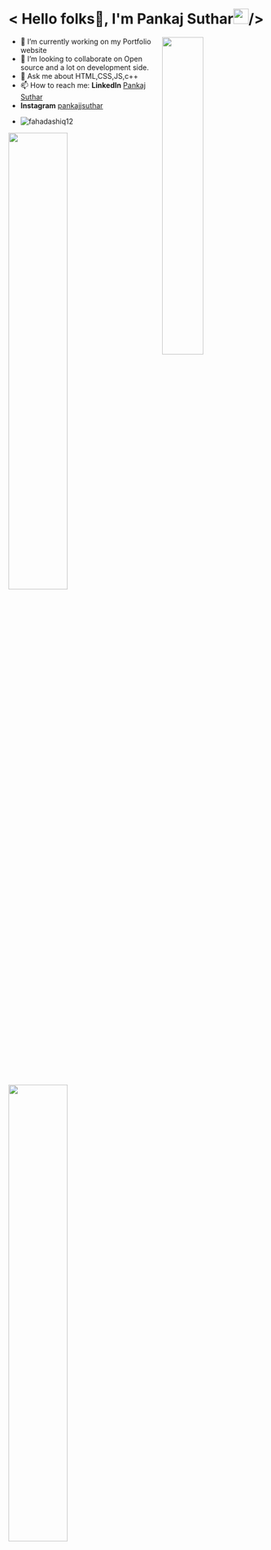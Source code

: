 ###                                                             
<h1 align="left"> < Hello folks🚀, I'm Pankaj Suthar<img src="https://raw.githubusercontent.com/syedareehaquasar/syedareehaquasar/master/gifs/Hi.gif" width="30px">/></h2>
<img width="40%" img src="https://media4.giphy.com/media/4N3lQozOH2STZdDsOe/200w.gif?cid=82a1493b71r3i1liqhbwue0o5p0zlqdwd8tz4t3oeu8hwr9u&rid=200w.gif&ct=g" align="right"/>

- 🔭 I’m currently working on my Portfolio website
- 👯 I’m looking to collaborate on Open source and a lot on development side.
- 💬 Ask me about HTML,CSS,JS,c++
- 📫 How to reach me: **LinkedIn** [Pankaj Suthar ](https://www.linkedin.com/in/pankaj-suthar-2872ab1a1/) 
-  **Instagram** [pankajjsuthar](https://www.instagram.com/pankajjsuthar/)
-  <p align="left"> <img src="https://komarev.com/ghpvc/?username=fahadashiq12&label=Profile%20views&color=0e75b6&style=flat" alt="fahadashiq12" /> </p>

<img width="48%" img src="https://github-readme-stats.vercel.app/api?username=Pankajjsuthar&theme=radical&show_icons=true">
<img width="48%" src="https://github-readme-streak-stats.herokuapp.com/?user=Pankajjsuthar&theme=radical&show_icons=true" />
